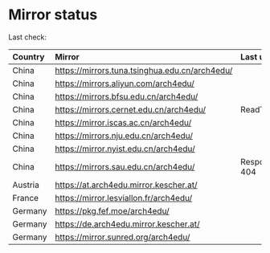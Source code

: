<script src="./time.js"></script>
# Mirror status
Last check: <script type="text/javascript">localize(1747722949.1577072);</script>

|Country|Mirror|Last update|
|:------|:-----|:----------|
|China|https://mirrors.tuna.tsinghua.edu.cn/arch4edu/|<script type="text/javascript">localize(1747680403);</script>|
|China|https://mirrors.aliyun.com/arch4edu/|<script type="text/javascript">localize(1747680403);</script>|
|China|https://mirrors.bfsu.edu.cn/arch4edu/|<script type="text/javascript">localize(1747680403);</script>|
|China|https://mirrors.cernet.edu.cn/arch4edu/|ReadTimeout|
|China|https://mirror.iscas.ac.cn/arch4edu/|<script type="text/javascript">localize(1747680403);</script>|
|China|https://mirrors.nju.edu.cn/arch4edu/|<script type="text/javascript">localize(1747637266);</script>|
|China|https://mirror.nyist.edu.cn/arch4edu/|<script type="text/javascript">localize(1747680403);</script>|
|China|https://mirrors.sau.edu.cn/arch4edu/|Response 404|
|Austria|https://at.arch4edu.mirror.kescher.at/|<script type="text/javascript">localize(1747680403);</script>|
|France|https://mirror.lesviallon.fr/arch4edu/|<script type="text/javascript">localize(1747680403);</script>|
|Germany|https://pkg.fef.moe/arch4edu/|<script type="text/javascript">localize(1747680403);</script>|
|Germany|https://de.arch4edu.mirror.kescher.at/|<script type="text/javascript">localize(1747680403);</script>|
|Germany|https://mirror.sunred.org/arch4edu/|<script type="text/javascript">localize(1747680403);</script>|

<script src="./tablefilter/tablefilter.js"></script>
<script src="./table.js"></script>